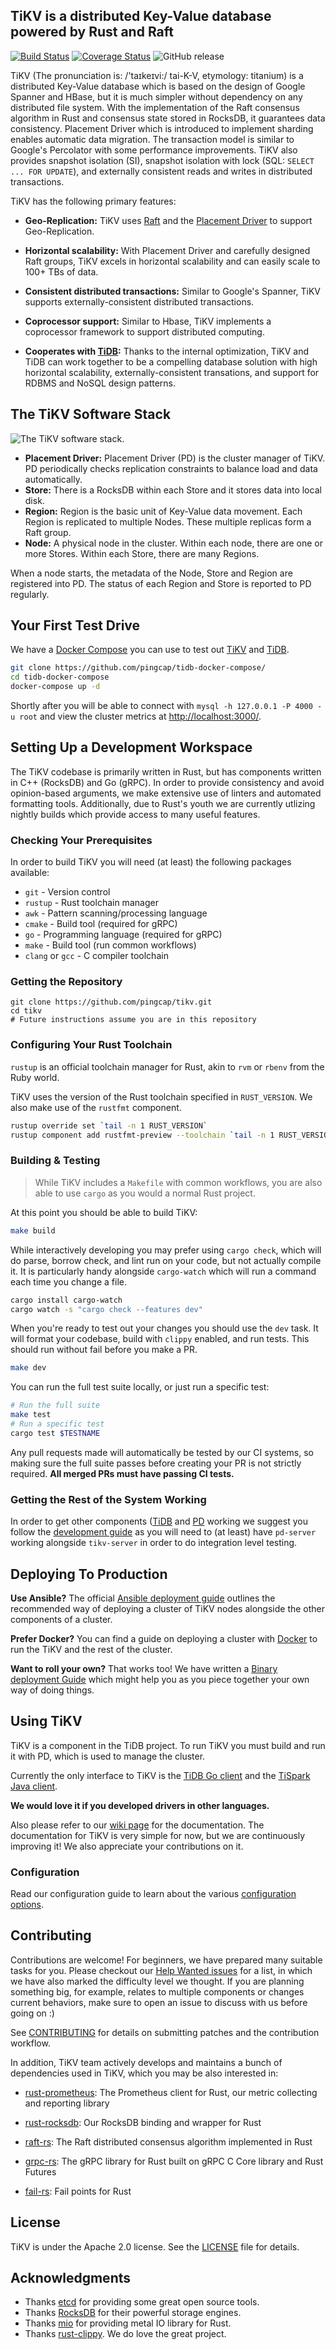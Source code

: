 ## TiKV is a distributed Key-Value database powered by Rust and Raft

[![Build Status](https://circleci.com/gh/pingcap/tikv.svg?style=shield&circle-token=36bab0a8e43edb0941b31c38557d2d9d0d58f708)](https://circleci.com/gh/pingcap/tikv) [![Coverage Status](https://codecov.io/gh/pingcap/tikv/branch/master/graph/badge.svg)](https://codecov.io/gh/pingcap/tikv) ![GitHub release](https://img.shields.io/github/release/pingcap/tikv.svg)

TiKV (The pronunciation is: /'taɪkeɪvi:/ tai-K-V, etymology: titanium) is a distributed Key-Value database which is based on the design of Google Spanner and HBase, but it is much simpler without dependency on any distributed file system. With the implementation of the Raft consensus algorithm in Rust and consensus state stored in RocksDB, it guarantees data consistency. Placement Driver which is introduced to implement sharding enables automatic data migration. The transaction model is similar to Google's Percolator with some performance improvements. TiKV also provides snapshot isolation (SI), snapshot isolation with lock (SQL: `SELECT ... FOR UPDATE`), and externally consistent reads and writes in distributed transactions.

TiKV has the following primary features:

- **Geo-Replication:** TiKV uses [Raft](http://raft.github.io/) and the [Placement Driver](https://github.com/pingcap/pd/) to support Geo-Replication.

- **Horizontal scalability:** With Placement Driver and carefully designed Raft groups, TiKV excels in horizontal scalability and can easily scale to 100+ TBs of data.

- **Consistent distributed transactions:** Similar to Google's Spanner, TiKV supports externally-consistent distributed transactions.

- **Coprocessor support:** Similar to Hbase, TiKV implements a coprocessor framework to support distributed computing.

- **Cooperates with [TiDB](https://github.com/pingcap/tidb):** Thanks to the internal optimization, TiKV and TiDB can work together to be a compelling database solution with high horizontal scalability, externally-consistent transations, and support for RDBMS and NoSQL design patterns.


## The TiKV Software Stack

![The TiKV software stack.](images/tikv_stack.png)

- **Placement Driver:** Placement Driver (PD) is the cluster manager of TiKV. PD periodically checks replication constraints to balance load and data automatically.
- **Store:** There is a RocksDB within each Store and it stores data into local disk.
- **Region:** Region is the basic unit of Key-Value data movement. Each Region is replicated to multiple Nodes. These multiple replicas form a Raft group.
- **Node:** A physical node in the cluster. Within each node, there are one or more Stores. Within each Store, there are many Regions.

When a node starts, the metadata of the Node, Store and Region are registered into PD. The status of each Region and Store is reported to PD regularly.


## Your First Test Drive

We have a [Docker Compose](https://github.com/pingcap/tidb-docker-compose/) you can use to test out [TiKV](https://github.com/pingcap/tikv) and [TiDB](https://github.com/pingcap/tidb).

```bash
git clone https://github.com/pingcap/tidb-docker-compose/
cd tidb-docker-compose
docker-compose up -d
```

Shortly after you will be able to connect with `mysql -h 127.0.0.1 -P 4000 -u root` and view the cluster metrics at [http://localhost:3000/](http://localhost:3000/).


## Setting Up a Development Workspace

The TiKV codebase is primarily written in Rust, but has components written in C++ (RocksDB) and Go (gRPC). In order to provide consistency and avoid opinion-based arguments, we make extensive use of linters and automated formatting tools. Additionally, due to Rust's youth we are currently utlizing nightly builds which provide access to many useful features.

### Checking Your Prerequisites

In order to build TiKV you will need (at least) the following packages available:

* `git` - Version control
* `rustup` - Rust toolchain manager
* `awk` - Pattern scanning/processing language
* `cmake` - Build tool (required for gRPC)
* `go` - Programming language (required for gRPC)
* `make` - Build tool (run common workflows)
* `clang` or `gcc` - C compiler toolchain

### Getting the Repository

```
git clone https://github.com/pingcap/tikv.git
cd tikv
# Future instructions assume you are in this repository
```

### Configuring Your Rust Toolchain

`rustup` is an official toolchain manager for Rust, akin to `rvm` or `rbenv` from the Ruby world.

TiKV uses the version of the Rust toolchain specified in `RUST_VERSION`. We also make use of the `rustfmt` component.

```bash
rustup override set `tail -n 1 RUST_VERSION`
rustup component add rustfmt-preview --toolchain `tail -n 1 RUST_VERSION`
```

### Building & Testing

> While TiKV includes a `Makefile` with common workflows, you are also able to use `cargo` as you would a normal Rust project.

At this point you should be able to build TiKV:

```bash
make build
```

While interactively developing you may prefer using `cargo check`, which will do parse, borrow check, and lint run on your code, but not actually compile it. It is particularly handy alongside `cargo-watch` which will run a command each time you change a file.

```bash
cargo install cargo-watch
cargo watch -s "cargo check --features dev"
```

When you're ready to test out your changes you should use the `dev` task. It will format your codebase, build with `clippy` enabled, and run tests. This should run without fail before you make a PR.

```bash
make dev
```

You can run the full test suite locally, or just run a specific test:

```bash
# Run the full suite
make test
# Run a specific test
cargo test $TESTNAME
```

Any pull requests made will automatically be tested by our CI systems, so making sure the full suite passes before creating your PR is not strictly required. **All merged PRs must have passing CI tests.**

### Getting the Rest of the System Working

In order to get other components ([TiDB](https://github.com/pingcap/tidb) and [PD](https://github.com/pingcap/pd) working we suggest you follow the [development guide](https://github.com/pingcap/docs/blob/master/dev-guide/development.md) as you will need to (at least) have `pd-server` working alongside `tikv-server` in order to do integration level testing.

## Deploying To Production

**Use Ansible?** The official [Ansible deployment guide](https://github.com/pingcap/docs/blob/master/op-guide/ansible-deployment.md) outlines the recommended way of deploying a cluster of TiKV nodes alongside the other components of a cluster.

**Prefer Docker?** You can find a guide on deploying a cluster with [Docker](https://github.com/pingcap/docs/blob/master/op-guide/docker-deployment.md) to run the TiKV and the rest of the cluster.

**Want to roll your own?** That works too! We have written a [Binary deployment Guide](https://github.com/pingcap/docs/blob/master/op-guide/binary-deployment.md) which might help you as you piece together your own way of doing things.


## Using TiKV

TiKV is a component in the TiDB project. To run TiKV you must build and run it with PD, which is used to manage the cluster.

Currently the only interface to TiKV is the [TiDB Go client](https://github.com/pingcap/tidb/tree/master/store/tikv) and the [TiSpark Java client](https://github.com/pingcap/tispark/tree/master/tikv-client/src/main/java/com/pingcap/tikv).

**We would love it if you developed drivers in other languages.**

Also please refer to our [wiki page](https://github.com/pingcap/tikv/wiki/TiKV-Documentation) for the documentation. The documentation for TiKV is very simple for now, but we are continuously improving it! We also appreciate your contributions on it.


### Configuration

Read our configuration guide to learn about the various [configuration options](https://github.com/pingcap/docs/blob/master/op-guide/configuration.md).


## Contributing

Contributions are welcome! For beginners, we have prepared many suitable tasks for you. Please checkout our [Help Wanted issues](https://github.com/pingcap/tikv/issues?q=is%3Aissue+is%3Aopen+label%3A%22S%3A+HelpWanted%22) for a list, in which we have also marked the difficulty level we thought. If you are planning something big, for example, relates to multiple components or changes current behaviors, make sure to open an issue to discuss with us before going on :)

See [CONTRIBUTING](./CONTRIBUTING.md) for details on submitting patches and the contribution workflow.

In addition, TiKV team actively develops and maintains a bunch of dependencies used in TiKV, which you may be also interested in:

- [rust-prometheus](https://github.com/pingcap/rust-prometheus): The Prometheus client for Rust, our metric collecting and reporting library

- [rust-rocksdb](https://github.com/pingcap/rust-rocksdb): Our RocksDB binding and wrapper for Rust

- [raft-rs](https://github.com/pingcap/raft-rs): The Raft distributed consensus algorithm implemented in Rust

- [grpc-rs](https://github.com/pingcap/grpc-rs): The gRPC library for Rust built on gRPC C Core library and Rust Futures

- [fail-rs](https://github.com/pingcap/fail-rs): Fail points for Rust


## License

TiKV is under the Apache 2.0 license. See the [LICENSE](./LICENSE) file for details.


## Acknowledgments

- Thanks [etcd](https://github.com/coreos/etcd) for providing some great open source tools.
- Thanks [RocksDB](https://github.com/facebook/rocksdb) for their powerful storage engines.
- Thanks [mio](https://github.com/carllerche/mio) for providing metal IO library for Rust.
- Thanks [rust-clippy](https://github.com/Manishearth/rust-clippy). We do love the great project.
